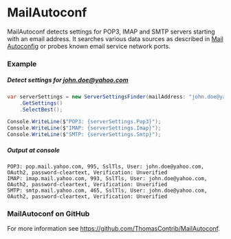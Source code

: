 # MailAutoconf

MailAutoconf detects settings for POP3, IMAP and SMTP servers starting with an email address. It searches various data sources as described in [Mail Autoconfig](https://benbucksch.github.io/autoconfig-spec/draft-ietf-mailmaint-autoconfig.html) or probes known email service network ports.

### Example

##### Detect settings for john.doe@yahoo.com

```c#
var serverSettings = new ServerSettingsFinder(mailAddress: "john.doe@yahoo.com")
	.GetSettings()
	.SelectBest();

Console.WriteLine($"POP3: {serverSettings.Pop3}");
Console.WriteLine($"IMAP: {serverSettings.Imap}");
Console.WriteLine($"SMTP: {serverSettings.Smtp}");
```

##### Output at console

```
POP3: pop.mail.yahoo.com, 995, SslTls, User: john.doe@yahoo.com, OAuth2, password-cleartext, Verification: Unverified
IMAP: imap.mail.yahoo.com, 993, SslTls, User: john.doe@yahoo.com, OAuth2, password-cleartext, Verification: Unverified
SMTP: smtp.mail.yahoo.com, 465, SslTls, User: john.doe@yahoo.com, OAuth2, password-cleartext, Verification: Unverified
```

### MailAutoconf on GitHub

For more information see https://github.com/ThomasContrib/MailAutoconf.
